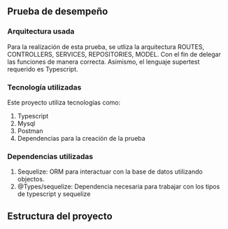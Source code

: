 ## Prueba de desempeño

### Arquitectura usada
Para la realización de esta prueba, se utliza la arquitectura ROUTES, CONTROLLERS, SERVICES, REPOSITORIES, MODEL. Con el fin 
de delegar las funciones de manera correcta. Asimismo, el lenguaje supertest requerido es Typescript. 

### Tecnología utilizadas
Este proyecto utiliza tecnologías como:
1. Typescript
2. Mysql
3. Postman 
4. Dependencias para la creación de la prueba 

### Dependencias utilizadas
1. Sequelize: ORM para interactuar con la base de datos utilizando objectos.
2. @Types/sequelize: Dependencia necesaria para trabajar con los tipos de typescript y sequelize

## Estructura del proyecto 

